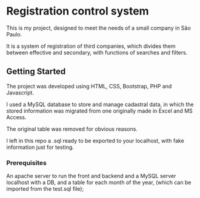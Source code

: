 # Registration control system

This is my project, designed to meet the needs of a small company in São Paulo.

It is a system of registration of third companies, which divides them between effective and secondary, with functions of searches and filters.

## Getting Started

The project was developed using HTML, CSS, Bootstrap, PHP and Javascript.

I used a MySQL database to store and manage cadastral data, in which the stored information was migrated from one originally made in Excel and MS Access.

The original table was removed for obvious reasons. 

I left in this repo a .sql ready to be exported to your localhost, with fake information just for testing.

### Prerequisites


An apache server to run the front and backend and a MySQL server localhost with a DB, and a table  for each month of the year, (which can be imported from the test.sql file);



